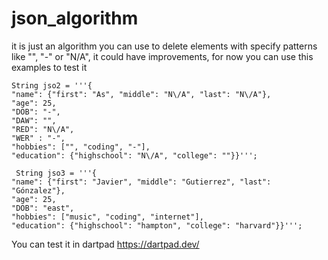 # json_algorithm


it is just an algorithm you can use to delete elements with specify patterns like
"", "-" or "N/A", it could have improvements, for now you can use this examples to test it

    String jso2 = '''{
    "name": {"first": "As", "middle": "N\/A", "last": "N\/A"},
    "age": 25,
    "DOB": "-",
    "DAW": "",
    "RED": "N\/A",
    "WER" : "-",
    "hobbies": ["", "coding", "-"],
    "education": {"highschool": "N\/A", "college": ""}}''';

     String jso3 = '''{
    "name": {"first": "Javier", "middle": "Gutierrez", "last": "Gónzalez"},
    "age": 25,
    "DOB": "east",
    "hobbies": ["music", "coding", "internet"],
    "education": {"highschool": "hampton", "college": "harvard"}}''';


  You can test it in dartpad https://dartpad.dev/
